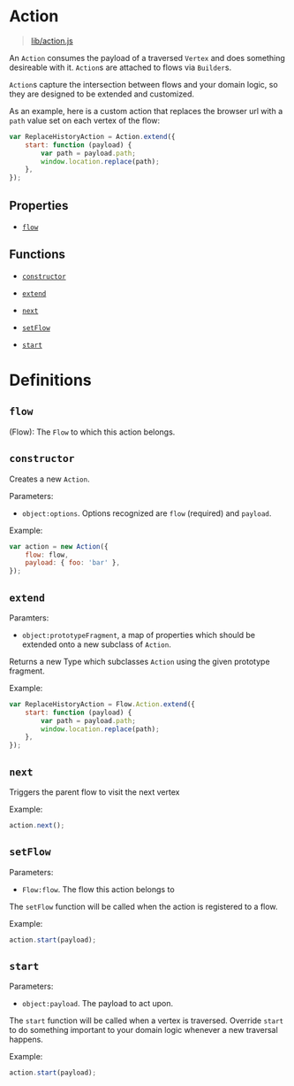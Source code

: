 # Action

> [lib/action.js](https://github.com/kgarsjo/flow/blob/master/lib/action.js)

An `Action` consumes the payload of a traversed `Vertex` and does something desireable with it. `Action`s are attached to flows via `Builder`s.

`Action`s capture the intersection between flows and your domain logic, so they are designed to be extended and customized.

As an example, here is a custom action that replaces the browser url with a `path` value set on each vertex of the flow:

```javascript
var ReplaceHistoryAction = Action.extend({
    start: function (payload) {
        var path = payload.path;
        window.location.replace(path);
    },
});
```

## Properties

- [`flow`](#user-content-flow)

## Functions

- [`constructor`](#user-content-constructor)

- [`extend`](#user-content-extend)

- [`next`](#user-content-next)

- [`setFlow`](#user-content-set-flow)

- [`start`](#user-content-start)

# Definitions

## `flow`
(Flow): The `Flow` to which this action belongs.

## `constructor`
Creates a new `Action`.

Parameters:
- `object:options`. Options recognized are `flow` (required) and `payload`.

Example:
```javascript
var action = new Action({
    flow: flow,
    payload: { foo: 'bar' },
});
```

## `extend`
Paramters:
- `object:prototypeFragment`, a map of properties which should be extended onto a new subclass of `Action`.

Returns a new Type which subclasses `Action` using the given prototype fragment.

Example:
```javascript
var ReplaceHistoryAction = Flow.Action.extend({
    start: function (payload) {
        var path = payload.path;
        window.location.replace(path);
    },
});
```

## `next`
Triggers the parent flow to visit the next vertex

Example:
```javascript
action.next();
```

## `setFlow`
Parameters:
- `Flow:flow`. The flow this action belongs to

The `setFlow` function will be called when the action is registered to a flow.

Example:
```javascript
action.start(payload);
```

## `start`
Parameters:
- `object:payload`. The payload to act upon.

The `start` function will be called when a vertex is traversed. Override `start` to do something important to your domain logic whenever a new traversal happens.

Example:
```javascript
action.start(payload);
```
